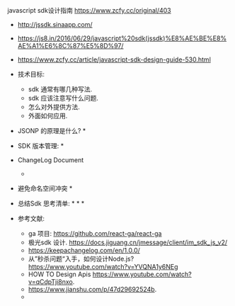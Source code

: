 
javascript sdk设计指南 https://www.zcfy.cc/original/403
* http://jssdk.sinaapp.com/

* https://js8.in/2016/06/29/javascript%20sdk(jssdk)%E8%AE%BE%E8%AE%A1%E6%8C%87%E5%8D%97/

* https://www.zcfy.cc/article/javascript-sdk-design-guide-530.html

* 技术目标:
    * sdk 通常有哪几种写法.
    * sdk 应该注意写什么问题.
    * 怎么对外提供方法.
    * 外面如何应用.

* JSONP 的原理是什么?
    * 
    
* SDK 版本管理:
    * 

* ChangeLog Document

    * 

* 避免命名空间冲突
    * 

* 总结Sdk 思考清单:
    * 
    * 
    * 

* 参考文献:
    * ga 项目: https://github.com/react-ga/react-ga
    * 极光sdk 设计. https://docs.jiguang.cn/jmessage/client/im_sdk_js_v2/
    * https://keepachangelog.com/en/1.0.0/
    * 从”秒杀问题“入手，如何设计Node.js?  https://www.youtube.com/watch?v=YVQNA1y6NEg
    * HOW TO Design Apis https://www.youtube.com/watch?v=qCdpTji8nxo.
    * https://www.jianshu.com/p/47d29692524b.
    * 

